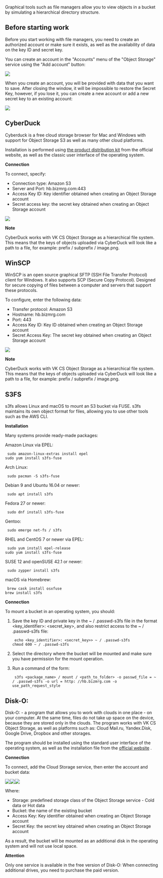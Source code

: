 Graphical tools such as file managers allow you to view objects in a bucket by simulating a hierarchical directory structure.

Before starting work
--------------------

Before you start working with file managers, you need to create an authorized account or make sure it exists, as well as the availability of data on the key ID and secret key.

You can create an account in the "Accounts" menu of the "Object Storage" service using the "Add account" button:

![](./assets/1598239176953-1598239176953.png)

When you create an account, you will be provided with data that you want to save. After closing the window, it will be impossible to restore the Secret Key, however, if you lose it, you can create a new account or add a new secret key to an existing account:

![](./assets/1598239248183-1598239248183.png)

CyberDuck
---------

Cyberduck is a free cloud storage browser for Mac and Windows with support for Object Storage S3 as well as many other cloud platforms.

Installation is performed using [the product distribution kit](https://cyberduck.io/download) from the official website, as well as the classic user interface of the operating system.

**Connection**

To connect, specify:

*   Connection type: Amazon S3
*   Server and Port: hb.bizmrg.com:443
*   Access Key ID: Key identifier obtained when creating an Object Storage account
*   Secret access key: the secret key obtained when creating an Object Storage account

![](./assets/1598239805330-1598239805330.png)

**Note**

CyberDuck works with VK CS Object Storage as a hierarchical file system. This means that the keys of objects uploaded via CyberDuck will look like a path to a file, for example: prefix / subprefix / image.png.

WinSCP
------

WinSCP is an open source graphical SFTP (SSH File Transfer Protocol) client for Windows. It also supports SCP (Secure Copy Protocol). Designed for secure copying of files between a computer and servers that support these protocols.

To configure, enter the following data:

*   Transfer protocol: Amazon S3
*   Hostname: hb.bizmrg.com
*   Port: 443
*   Access Key ID: Key ID obtained when creating an Object Storage account
*   Secret Access Key: The secret key obtained when creating an Object Storage account

![](./assets/1598239872542-1598239872541.png)

**Note**

CyberDuck works with VK CS Object Storage as a hierarchical file system. This means that the keys of objects uploaded via CyberDuck will look like a path to a file, for example: prefix / subprefix / image.png.

S3FS
----

s3fs allows Linux and macOS to mount an S3 bucket via FUSE. s3fs maintains its own object format for files, allowing you to use other tools such as the AWS CLI.

**Installation**

Many systems provide ready-made packages:

Amazon Linux via EPEL:

```
 sudo amazon-linux-extras install epel
sudo yum install s3fs-fuse
```

Arch Linux:

```
 sudo pacman -S s3fs-fuse
```

Debian 9 and Ubuntu 16.04 or newer:

```
 sudo apt install s3fs
```

Fedora 27 or newer:

```
 sudo dnf install s3fs-fuse
```

Gentoo:

```
 sudo emerge net-fs / s3fs
```

RHEL and CentOS 7 or newer via EPEL:

```
 sudo yum install epel-release
sudo yum install s3fs-fuse
```

SUSE 12 and openSUSE 42.1 or newer:

```
 sudo zypper install s3fs
```

macOS via Homebrew:

```
 brew cask install osxfuse
brew install s3fs
```

**Connection**

To mount a bucket in an operating system, you should:

1.  Save the key ID and private key in the ~ / .passwd-s3fs file in the format <key_identifier>: <secret_key>, and also restrict access to the ~ / .passwd-s3fs file:
    ```
     echo <key_identifier>: <secret_key>> ~ / .passwd-s3fs
    chmod 600 ~ / .passwd-s3fs
    ```
    
2.  Select the directory where the bucket will be mounted and make sure you have permission for the mount operation.
3.  Run a command of the form:
    ```
     s3fs <package_name> / mount / <path_to_folder> -o passwd_file = ~ / .passwd-s3fs -o url = http: //hb.bizmrg.com -o use_path_request_style
    ```
    

Disk-O:
-------

Disk-O: - a program that allows you to work with clouds in one place - on your computer. At the same time, files do not take up space on the device, because they are stored only in the clouds. The program works with VK CS Object Storage, as well as platforms such as: Cloud Mail.ru, Yandex.Disk, Google Drive, Dropbox and other storages.

The program should be installed using the standard user interface of the operating system, as well as the installation file from the [official website](https://disk-o.cloud/ru/) .

**Connection**

To connect, add the Cloud Storage service, then enter the account and bucket data:

![](./assets/1598241269853-1598241269853.png)![](./assets/1598241303899-1598241303899.png)![](./assets/1598241345195-1598241345195.png)

Where:

*   Storage: predefined storage class of the Object Storage service - Cold data or Hot data
*   Bucket: the name of the existing bucket
*   Access Key: Key identifier obtained when creating an Object Storage account
*   Secret Key: the secret key obtained when creating an Object Storage account

As a result, the bucket will be mounted as an additional disk in the operating system and will not use local space.

**Attention**

Only one service is available in the free version of Disk-O: When connecting additional drives, you need to purchase the paid version.